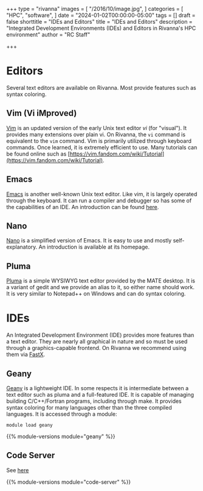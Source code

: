 +++
type = "rivanna"
images = [
  "/2016/10/image.jpg",
]
categories = [
  "HPC",
  "software",
]
date = "2024-01-02T00:00:00-05:00"
tags = []
draft = false
shorttitle = "IDEs and Editors"
title = "IDEs and Editors"
description = "Integrated Development Environments (IDEs) and Editors in Rivanna's HPC environment"
author = "RC Staff"

+++

# Editors

Several text editors are available on Rivanna.  Most provide features such as syntax coloring.  

## Vim (Vi iMproved)

[Vim](https://www.vim.org) is an updated version of the early Unix text editor _vi_ (for "visual").  It provides many extensions over plain vi.  On Rivanna, the `vi` command is equivalent to the `vim` command.  Vim is primarily utilized through keyboard
commands.  Once learned, it is extremely efficient to use.  Many tutorials can be found online such as [https://vim.fandom.com/wiki/Tutorial](https://vim.fandom.com/wiki/Tutorial).

## Emacs

[Emacs](https://www.gnu.org/software/emacs/) is another well-known Unix text editor.
Like vim, it is largely operated through the keyboard.  It can run a compiler
and debugger so has some of the capabilities of an IDE.  An introduction can be found [here](https://www.gnu.org/software/emacs/tour/index.html).

## Nano

[Nano](https://www.nano-editor.org/) is a simplified version of Emacs. It is
easy to use and mostly self-explanatory.  An introduction is available at its
homepage.

## Pluma

[Pluma](https://en.wikipedia.org/wiki/Pluma_\(editor\)) is a simple WYSIWYG text editor provided by the MATE desktop.  It is a
variant of gedit and we provide an alias to it, so either name should work.
It is very similar to Notepad++ on Windows and can do syntax coloring.

# IDEs

An Integrated Development Environment (IDE) provides more features than a
text editor.  They are nearly all graphical in nature and so must be used
through a graphics-capable frontend.  On Rivanna we recommend using them
via [FastX](/userinfo/hpc/logintools/fastx).

## Geany

[Geany](https://geany.org/) is a lightweight IDE.  In some respects it is
intermediate between a text editor such as pluma and a full-featured IDE. It is capable of managing building C/C++/Fortran programs, including through make.  It provides syntax coloring for many languages other than the three compiled languages.  It is accessed through a module:
```
module load geany
```

{{% module-versions module="geany" %}}


## Code Server

See [here](/userinfo/hpc/software/code-server)

{{% module-versions module="code-server" %}}
